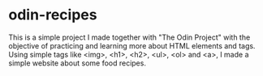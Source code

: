 # odin-recipes
This is a simple project I made together with "The Odin Project" with the objective of practicing and learning more about HTML elements and tags. Using simple tags like \<img\>, \<h1\>, \<h2\>, \<ul\>, \<ol\> and \<a\>, I made a simple website about some food recipes. 